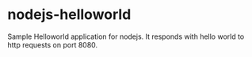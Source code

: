 nodejs-helloworld
=================

Sample Helloworld application for nodejs. 
It responds with hello world to http requests on port 8080.
